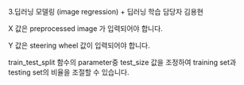3.딥러닝 모델링 (image regression) + 딥러닝 학습
담당자 김용현

X 값은 preprocessed image 가 입력되어야 합니다.

Y 값은 steering wheel 값이 입력되어야 합니다.


train_test_split 함수의 parameter중 test_size 값을 조정하여 training set과 testing set의 비율을 조절할 수 있습니다.
